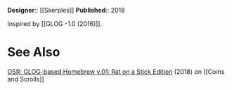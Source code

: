 **Designer**:: [[Skerples]]
**Published**:: 2018


Inspired by [[GLOG -1.0 (2016)]].

# See Also
[OSR: GLOG-based Homebrew v.01: Rat on a Stick Edition](https://coinsandscrolls.blogspot.com/2018/01/osr-glog-based-homebrew-v01-rat-on.html) (2018) on [[Coins and Scrolls]]